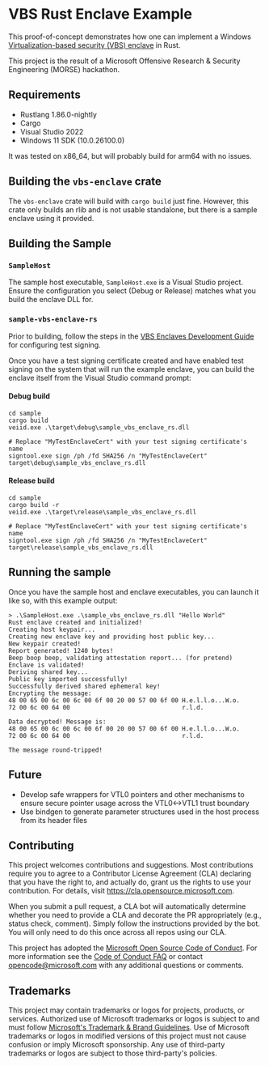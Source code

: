 # VBS Rust Enclave Example

This proof-of-concept demonstrates how one can implement a Windows [Virtualization-based security (VBS) enclave](https://learn.microsoft.com/en-us/windows/win32/trusted-execution/vbs-enclaves) in Rust.

This project is the result of a Microsoft Offensive Research & Security Engineering (MORSE) hackathon.

## Requirements

- Rustlang 1.86.0-nightly
- Cargo
- Visual Studio 2022
- Windows 11 SDK (10.0.26100.0)

It was tested on x86_64, but will probably build for arm64 with no issues.

## Building the `vbs-enclave` crate

The `vbs-enclave` crate will build with `cargo build` just fine. However, this crate only builds an rlib and is not usable standalone, but there is a sample enclave using it provided.

## Building the Sample

### `SampleHost`

The sample host executable, `SampleHost.exe` is a Visual Studio project. Ensure the configuration you select (Debug or Release) matches what you build the enclave DLL for.  

### `sample-vbs-enclave-rs`

Prior to building, follow the steps in the [VBS Enclaves Development Guide](https://learn.microsoft.com/en-us/windows/win32/trusted-execution/vbs-enclaves-dev-guide#step-3-signing-vbs-enclave-dlls) for configuring test signing.

Once you have a test signing certificate created and have enabled test signing on the system that will run the example enclave, you can build the enclave itself from the Visual Studio command prompt:

#### Debug build

```
cd sample
cargo build
veiid.exe .\target\debug\sample_vbs_enclave_rs.dll

# Replace "MyTestEnclaveCert" with your test signing certificate's name
signtool.exe sign /ph /fd SHA256 /n "MyTestEnclaveCert" target\debug\sample_vbs_enclave_rs.dll
```

#### Release build

```
cd sample
cargo build -r
veiid.exe .\target\release\sample_vbs_enclave_rs.dll

# Replace "MyTestEnclaveCert" with your test signing certificate's name
signtool.exe sign /ph /fd SHA256 /n "MyTestEnclaveCert" target\release\sample_vbs_enclave_rs.dll
```

## Running the sample

Once you have the sample host and enclave executables, you can launch it like so, with this example output:

```
> .\SampleHost.exe .\sample_vbs_enclave_rs.dll "Hello World"
Rust enclave created and initialized!
Creating host keypair...
Creating new enclave key and providing host public key...
New keypair created!
Report generated! 1240 bytes!
Beep boop beep, validating attestation report... (for pretend)
Enclave is validated!
Deriving shared key...
Public key imported successfully!
Successfully derived shared ephemeral key!
Encrypting the message:
48 00 65 00 6c 00 6c 00 6f 00 20 00 57 00 6f 00 H.e.l.l.o...W.o.
72 00 6c 00 64 00                               r.l.d.

Data decrypted! Message is:
48 00 65 00 6c 00 6c 00 6f 00 20 00 57 00 6f 00 H.e.l.l.o...W.o.
72 00 6c 00 64 00                               r.l.d.

The message round-tripped!
```

## Future
- Develop safe wrappers for VTL0 pointers and other mechanisms to ensure secure pointer usage across the VTL0<->VTL1 trust boundary
- Use bindgen to generate parameter structures used in the host process from its header files

## Contributing

This project welcomes contributions and suggestions.  Most contributions require you to agree to a
Contributor License Agreement (CLA) declaring that you have the right to, and actually do, grant us
the rights to use your contribution. For details, visit https://cla.opensource.microsoft.com.

When you submit a pull request, a CLA bot will automatically determine whether you need to provide
a CLA and decorate the PR appropriately (e.g., status check, comment). Simply follow the instructions
provided by the bot. You will only need to do this once across all repos using our CLA.

This project has adopted the [Microsoft Open Source Code of Conduct](https://opensource.microsoft.com/codeofconduct/).
For more information see the [Code of Conduct FAQ](https://opensource.microsoft.com/codeofconduct/faq/) or
contact [opencode@microsoft.com](mailto:opencode@microsoft.com) with any additional questions or comments.

## Trademarks

This project may contain trademarks or logos for projects, products, or services. Authorized use of Microsoft 
trademarks or logos is subject to and must follow 
[Microsoft's Trademark & Brand Guidelines](https://www.microsoft.com/en-us/legal/intellectualproperty/trademarks/usage/general).
Use of Microsoft trademarks or logos in modified versions of this project must not cause confusion or imply Microsoft sponsorship.
Any use of third-party trademarks or logos are subject to those third-party's policies.
